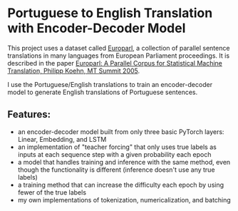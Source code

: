 # Portuguese to English Translation with Encoder-Decoder Model

This project uses a dataset called [Europarl](https://www.statmt.org/europarl/), a collection of parallel sentence translations in many languages from European Parliament proceedings. It is described in the paper [Europarl: A Parallel Corpus for Statistical Machine Translation, Philipp Koehn, MT Summit 2005](http://www.iccs.inf.ed.ac.uk/~pkoehn/publications/europarl-mtsummit05.pdf).

I use the Portuguese/English translations to train an encoder-decoder model to generate English translations of Portuguese sentences. 

## Features:
- an encoder-decoder model built from only three basic PyTorch layers: Linear, Embedding, and LSTM
- an implementation of "teacher forcing" that only uses true labels as inputs at each sequence step with a given probability each epoch
- a model that handles training and inference with the same method, even though the functionality is different (inference doesn't use any true labels)
- a training method that can increase the difficulty each epoch by using fewer of the true labels
- my own implementations of tokenization, numericalization, and batching

